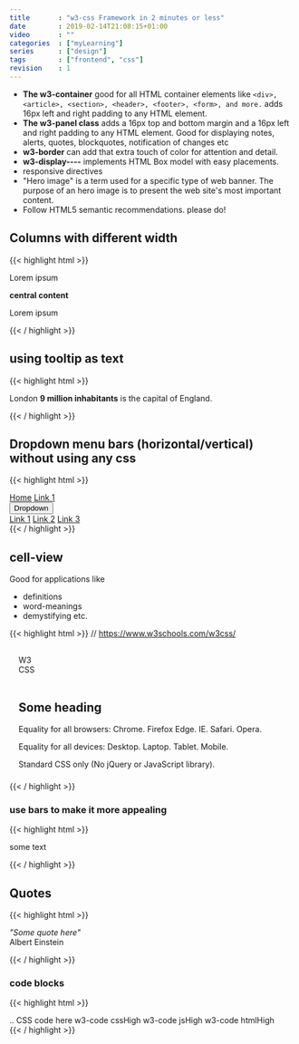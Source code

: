 ```yaml
---
title       : "w3-css Framework in 2 minutes or less"
date        : 2019-02-14T21:08:15+01:00
video       : ""
categories  : ["myLearning"]
series      : ["design"]
tags        : ["frontend", "css"]
revision    : 1
---
```


* **The w3-container** good for all HTML container elements like `<div>, <article>, <section>, <header>, <footer>, <form>, and more.` adds 16px left and right padding to any HTML element.
* **The w3-panel class** adds a 16px top and bottom margin and a 16px left and right padding to any HTML element. Good for displaying notes, alerts, quotes, blockquotes, notification of changes etc
* **w3-border** can add that extra touch of color for attention and detail.
* **w3-display----** implements HTML Box model with easy placements.
* responsive directives
* "Hero image" is a term used for a specific type of web banner. The purpose of an hero image is to present the web site's most important content.
* Follow HTML5 semantic recommendations. please do!


## Columns with different width
{{< highlight html >}}
<div class="w3-row-padding">
  <div class="w3-quarter">
    <p>Lorem ipsum</p>
  </div>
  <div class="w3-half">        
    <p><strong>central content</strong></p>
  </div>
  <div class="w3-quarter">        
    <p>Lorem ipsum</p>
  </div>
</div>
{{< / highlight >}}


## using tooltip as text
{{< highlight html >}}
<p class="w3-tooltip">London
  <span class="w3-text w3-tag">
    <b>9 million inhabitants</b>
  </span> is the capital of England.
</p>
{{< / highlight >}}

## Dropdown menu bars (horizontal/vertical) without using any css

{{< highlight html >}}
<div class="w3-bar w3-light-grey">
   <a href="#" class="w3-bar-item w3-button w3-right">Home</a>
   <a href="#" class="w3-bar-item w3-button">Link 1</a>
   <div class="w3-dropdown-hover">
     <button class="w3-button w3-hover-green">Dropdown</button>
     <div class="w3-dropdown-content w3-bar-block w3-card-4">
       <a href="#" class="w3-bar-item w3-button">Link 1</a>
       <a href="#" class="w3-bar-item w3-button">Link 2</a>
       <a href="#" class="w3-bar-item w3-button">Link 3</a>
     </div>
   </div>
 </div>
{{< / highlight >}}


## cell-view
Good for applications like

- definitions
- word-meanings
- demystifying etc.

{{< highlight html >}}
// https://www.w3schools.com/w3css/
<div class="w3-cell-row w3-card-2">
<div class="w3-cell w3-cell-middle w3-hide-small w3-green
  w3-center w3-xxlarge" style="padding:16px;width:150px">
  W3<br>CSS
</div>
<div class="w3-cell w3-container w3-light-gray
 w3-border-left w3-cell-top"
 style="padding:0px 16px 8px 16px;">
  <h2>Some heading </h2>
  <p>Equality for all browsers: Chrome.
  Firefox Edge. IE. Safari. Opera.</p>
  <p>Equality for all devices: Desktop.
  Laptop. Tablet. Mobile.</p>
  <p>Standard CSS only (No jQuery or JavaScript library).
  </p>
</div>
{{< / highlight >}}

### use bars to make it more appealing

{{< highlight html >}}
<div class="w3-container w3-pale-green
 w3-bottombar w3-border-green w3-border">
 <p>some text</p>
</div>
<class="w3-leftbar w3-rightbar">
{{< / highlight >}}



## Quotes

{{< highlight html >}}
<div class="w3-container w3-sand w3-leftbar">
  <p>
   <span class="w3-serif w3-large">
    <i>"Some quote here"</i>
   </span><br>
    Albert Einstein
  </p>
</div>
{{< / highlight >}}


### code blocks
{{< highlight html >}}
<div class="w3-code cssHigh">
.. CSS code here
w3-code cssHigh
w3-code jsHigh
w3-code htmlHigh
</div>
{{< / highlight >}}

